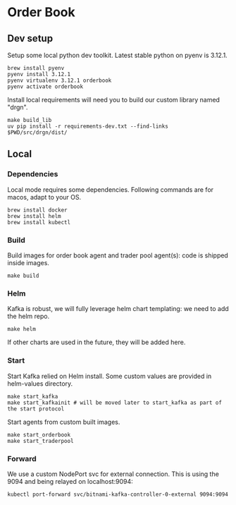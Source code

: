 # Order Book

## Dev setup

Setup some local python dev toolkit. Latest stable python on pyenv is 3.12.1.
```
brew install pyenv
pyenv install 3.12.1
pyenv virtualenv 3.12.1 orderbook
pyenv activate orderbook
```

Install local requirements will need you to build our custom library named "drgn".
```
make build_lib
uv pip install -r requirements-dev.txt --find-links $PWD/src/drgn/dist/
```

## Local

### Dependencies

Local mode requires some dependencies. Following commands are for macos, adapt to your OS.
```
brew install docker
brew install helm
brew install kubectl
```

### Build

Build images for order book agent and trader pool agent(s): code is shipped inside images.
```
make build
```


### Helm

Kafka is robust, we will fully leverage helm chart templating: we need to add the helm repo.
```
make helm
```
If other charts are used in the future, they will be added here.

### Start

Start Kafka relied on Helm install. Some custom values are provided in helm-values directory.
```
make start_kafka
make start_kafkainit # will be moved later to start_kafka as part of the start protocol
```

Start agents from custom built images.
```
make start_orderbook
make start_traderpool
```

### Forward
We use a custom NodePort svc for external connection. This is using the 9094 and being relayed on localhost:9094:
```
kubectl port-forward svc/bitnami-kafka-controller-0-external 9094:9094
```